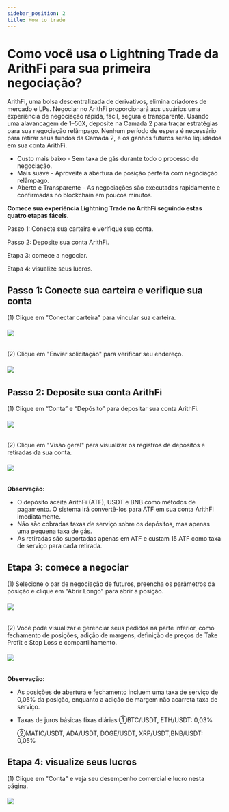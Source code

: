 ```yaml
---
sidebar_position: 2
title: How to trade
---
```


# Como você usa o Lightning Trade da ArithFi para sua primeira negociação?

ArithFi, uma bolsa descentralizada de derivativos, elimina criadores de mercado e LPs. Negociar no ArithFi proporcionará aos usuários uma experiência de negociação rápida, fácil, segura e transparente. Usando uma alavancagem de 1–50X, deposite na Camada 2 para traçar estratégias para sua negociação relâmpago. Nenhum período de espera é necessário para retirar seus fundos da Camada 2, e os ganhos futuros serão liquidados em sua conta ArithFi.

- Custo mais baixo - Sem taxa de gás durante todo o processo de negociação.
- Mais suave - Aproveite a abertura de posição perfeita com negociação relâmpago.
- Aberto e Transparente - As negociações são executadas rapidamente e confirmadas no blockchain em poucos minutos.

**Comece sua experiência Lightning Trade no ArithFi seguindo estas quatro etapas fáceis.**

Passo 1: Conecte sua carteira e verifique sua conta.

Passo 2: Deposite sua conta ArithFi.

Etapa 3: comece a negociar.

Etapa 4: visualize seus lucros.

## Passo 1: Conecte sua carteira e verifique sua conta

(1) Clique em "Conectar carteira" para vincular sua carteira.

###### ![](https://bafybeicp5kgnfe7q6vtc6jlprv33setne7hmdwhwthop2juj7j3e257df4.ipfs.nftstorage.link/11.png)

(2) Clique em "Enviar solicitação" para verificar seu endereço.

###### ![](https://bafybeicp5kgnfe7q6vtc6jlprv33setne7hmdwhwthop2juj7j3e257df4.ipfs.nftstorage.link/22.png)

## Passo 2: Deposite sua conta ArithFi

(1) Clique em “Conta” e “Depósito” para depositar sua conta ArithFi.

###### ![](https://bafybeicp5kgnfe7q6vtc6jlprv33setne7hmdwhwthop2juj7j3e257df4.ipfs.nftstorage.link/33.png)

(2) Clique em "Visão geral" para visualizar os registros de depósitos e retiradas da sua conta.

###### ![](https://bafybeicp5kgnfe7q6vtc6jlprv33setne7hmdwhwthop2juj7j3e257df4.ipfs.nftstorage.link/44.png)

**Observação:**

- O depósito aceita ArithFi (ATF), USDT e BNB como métodos de pagamento. O sistema irá convertê-los para ATF em sua conta ArithFi imediatamente.
- Não são cobradas taxas de serviço sobre os depósitos, mas apenas uma pequena taxa de gás.
- As retiradas são suportadas apenas em ATF e custam 15 ATF como taxa de serviço para cada retirada.

## Etapa 3: comece a negociar

(1) Selecione o par de negociação de futuros, preencha os parâmetros da posição e clique em "Abrir Longo" para abrir a posição.

###### ![](https://bafybeicp5kgnfe7q6vtc6jlprv33setne7hmdwhwthop2juj7j3e257df4.ipfs.nftstorage.link/55.png)

(2) Você pode visualizar e gerenciar seus pedidos na parte inferior, como fechamento de posições, adição de margens, definição de preços de Take Profit e Stop Loss e compartilhamento.

###### ![](https://bafybeicp5kgnfe7q6vtc6jlprv33setne7hmdwhwthop2juj7j3e257df4.ipfs.nftstorage.link/66.png)

**Observação:**

- As posições de abertura e fechamento incluem uma taxa de serviço de 0,05% da posição, enquanto a adição de margem não acarreta taxa de serviço.

- Taxas de juros básicas fixas diárias ①BTC/USDT, ETH/USDT: 0,03%

  ②MATIC/USDT, ADA/USDT, DOGE/USDT, XRP/USDT,BNB/USDT: 0,05%

## Etapa 4: visualize seus lucros

(1) Clique em "Conta" e veja seu desempenho comercial e lucro nesta página.

###### ![](https://bafybeicp5kgnfe7q6vtc6jlprv33setne7hmdwhwthop2juj7j3e257df4.ipfs.nftstorage.link/77.png)